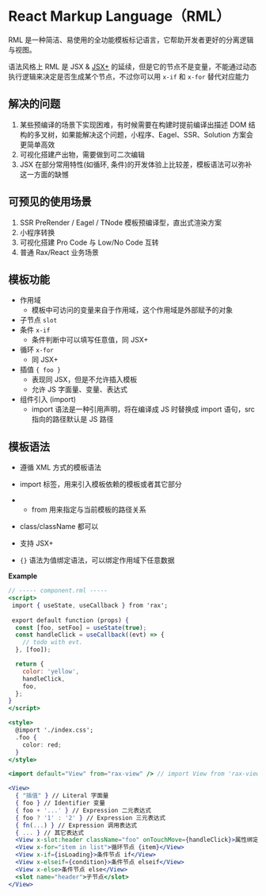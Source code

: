 # React Markup Language（RML）

RML 是一种简洁、易使用的全功能模板标记语言，它帮助开发者更好的分离逻辑与视图。

语法风格上 RML 是 JSX & [JSX+](https://github.com/jsx-plus/jsx-plus) 的延续，但是它的节点不是变量，不能通过动态执行逻辑来决定是否生成某个节点，不过你可以用 `x-if` 和 `x-for` 替代对应能力

## 解决的问题

1. 某些预编译的场景下实现困难，有时候需要在构建时提前编译出描述 DOM 结构的多叉树，如果能解决这个问题，小程序、Eagel、SSR、Solution 方案会更简单高效
2. 可视化搭建产出物，需要做到可二次编辑
3. JSX 在部分常用特性(如循环, 条件)的开发体验上比较差，模板语法可以弥补这一方面的缺憾

## 可预见的使用场景

1. SSR PreRender / Eagel / TNode 模板预编译型，直出式渲染方案
2. 小程序转换
3. 可视化搭建 Pro Code 与 Low/No Code 互转
4. 普通 Rax/React 业务场景

## 模板功能

- 作用域
  - 模板中可访问的变量来自于作用域，这个作用域是外部赋予的对象
- 子节点 `slot` 
- 条件 `x-if` 
  - 条件判断中可以填写任意值，同 JSX+
- 循环 `x-for` 
  - 同 JSX+
- 插值 `{ foo }` 
  - 表现同 JSX，但是不允许插入模板
  - 允许 JS 字面量、变量、表达式
- 组件引入 (import)
  - import 语法是一种引用声明，将在编译成 JS 时替换成 import 语句，src 指向的路径默认是 JS 路径



## 模板语法

- 遵循 XML 方式的模板语法
- import 标签，用来引入模板依赖的模板或者其它部分

- - from 用来指定与当前模板的路径关系

- class/className 都可以
- 支持 JSX+
- `{}` 语法为值绑定语法，可以绑定作用域下任意数据



**Example**

```jsx
// ----- component.rml -----
<script>
 import { useState, useCallback } from 'rax';
  
 export default function (props) {
  const [foo, setFoo] = useState(true);
  const handleClick = useCallback((evt) => {
    // todo with evt.
  }, [foo]);

  return {
    color: 'yellow',
    handleClick,
    foo,
  };
}
</script>

<style>
  @import './index.css';
  .foo {
    color: red;
  }
</style>

<import default="View" from="rax-view" /> // import View from 'rax-view';

<View>
  { "插值" } // Literal 字面量
  { foo } // Identifier 变量
  { foo + '...' } // Expression 二元表达式
  { foo ? '1' : '2' } // Expression 三元表达式
  { fn(...) } // Expression 调用表达式
  { ... } // 其它表达式
  <View x-slot:header className="foo" onTouchMove={handleClick}>属性绑定、事件处理器绑定</View>
  <View x-for="item in list">循环节点 {item}</View>
  <View x-if={isLoading}>条件节点 if</View>
  <View x-elseif={condition}>条件节点 elseif</View>
  <View x-else>条件节点 else</View>
  <slot name="header">子节点</slot>
</View>
```

### 